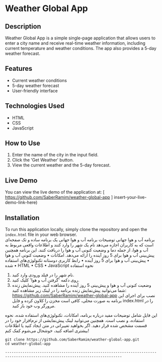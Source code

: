 # Weather Global App  

## Description  
Weather Global App is a simple single-page application that allows users to enter a city name and receive real-time weather information, including current temperature and weather conditions. The app also provides a 5-day weather forecast.  

## Features  
- Current weather conditions  
- 5-day weather forecast  
- User-friendly interface  

## Technologies Used  
- HTML  
- CSS  
- JavaScript  

## How to Use  
1. Enter the name of the city in the input field.  
2. Click the 'Get Weather' button.  
3. View the current weather and the 5-day forecast.  

## Live Demo  
You can view the live demo of the application at: [ https://github.com/SaberRamim/weather-global-app ] insert-your-live-demo-link-here)  

## Installation  
To run this application locally, simply clone the repository and open the `index.html` file in your web browser.  
برنامه آب و هوا جهانی
توضیحات
برنامه آب و هوا جهانی یک برنامه ساده و تک صفحه‌ای است که به کاربران اجازه می‌دهد نام یک شهر را وارد کنند و اطلاعات واقعی مربوط به آب و هوا، از جمله دما و وضعیت کنونی آب و هوا را دریافت کنند. این برنامه همچنین پیش‌بینی آب و هوا برای 5 روز آینده را ارائه می‌دهد.
امکانات
•	وضعیت کنونی آب و هوا
•	پیش‌بینی آب و هوا برای 5 روز آینده
•	رابط کاربری دوستانه
تکنولوژی‌های استفاده شده
•	HTML
•	CSS
•	JavaScript
نحوه استفاده
1.	نام شهر را در فیلد ورودی وارد کنید.
2.	روی دکمه 'گرفتن آب و هوا' کلیک کنید.
3.	وضعیت کنونی آب و هوا و پیش‌بینی 5 روز آینده را مشاهده کنید.
پیش‌نمایش زنده
شما می‌توانید پیش‌نمایش زنده برنامه را در لینک زیر مشاهده کنید:
https://github.com/SaberRamim/weather-global-app
نصب
برای اجرای این برنامه به صورت محلی، کافی است مخزن را کلاون کرده و فایل index.html را در مرورگر وب خود باز کنید.


این فایل شامل توضیحات مفید درباره برنامه، امکانات، تکنولوژی‌های استفاده شده، نحوه استفاده، و نصب است. همچنین می‌توانید لینک پیش‌نمایشی از نرم‌افزار خود را در قسمت مشخص شده قرار دهید. اگر بخواهید تغییراتی در متن ایجاد کنید یا اطلاعات بیشتری اضافه کنید، خوشحال می‌شوم کمک کنم!


```
git clone https://github.com/SaberRamim/weather-global-app.git  
cd weather-global-app

----------------------------------------------------------------------------------------------------------------------------

